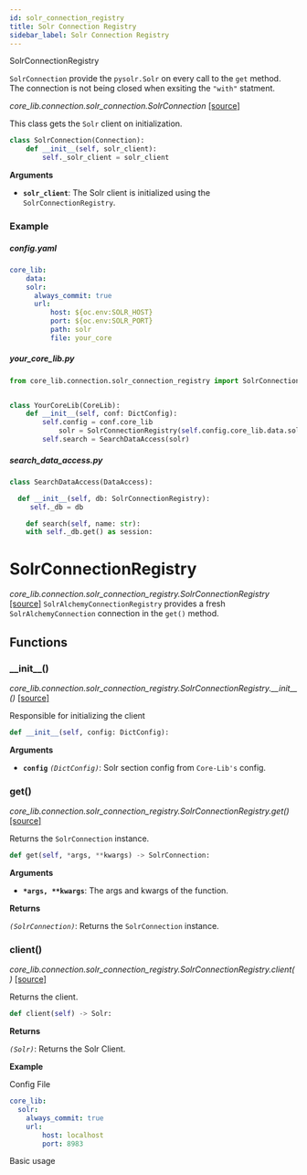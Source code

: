 ```yaml
---
id: solr_connection_registry
title: Solr Connection Registry
sidebar_label: Solr Connection Registry
---
```


SolrConnectionRegistry

 `SolrConnection` provide the `pysolr.Solr`  on every call to the `get` method. The connection is not being closed when exsiting the `"with"` statment.

*core_lib.connection.solr_connection.SolrConnection* [[source]](https://github.com/shay-te/core-lib/blob/master/core_lib/connection/solr_connection.py#L6)

This class gets the `Solr` client on initialization.

```python
class SolrConnection(Connection):
    def __init__(self, solr_client):
        self._solr_client = solr_client
```
**Arguments**

- **`solr_client`**: The Solr client is initialized using the `SolrConnectionRegistry`.



### Example

##### config.yaml

```yaml
core_lib:
	data:
    solr:
      always_commit: true
      url:
          host: ${oc.env:SOLR_HOST}
          port: ${oc.env:SOLR_PORT}
          path: solr
          file: your_core
```

##### your_core_lib.py

```python
from core_lib.connection.solr_connection_registry import SolrConnectionRegistry


class YourCoreLib(CoreLib):
    def __init__(self, conf: DictConfig):
        self.config = conf.core_lib
		    solr = SolrConnectionRegistry(self.config.core_lib.data.solr)  
        self.search = SearchDataAccess(solr)      
```

##### search_data_access.py

```python
class SearchDataAccess(DataAccess):

  def __init__(self, db: SolrConnectionRegistry):
   	 self._db = db    

	def search(self, name: str):
  	with self._db.get() as session:
```



# SolrConnectionRegistry

*core_lib.connection.solr_connection_registry.SolrConnectionRegistry* [[source]](https://github.com/shay-te/core-lib/blob/master/core_lib/connection/solr_connection_registry.py#L9)
`SolrAlchemyConnectionRegistry`  provides a fresh  `SolrAlchemyConnection` connection in the `get()` method. 

## Functions

### \_\_init\_\_()

*core_lib.connection.solr_connection_registry.SolrConnectionRegistry.\_\_init\_\_()* [[source]](https://github.com/shay-te/core-lib/blob/master/core_lib/connection/solr_connection_registry.py#L10)

Responsible for initializing the client

```python
def __init__(self, config: DictConfig):
```

**Arguments**

- **`config`** *`(DictConfig)`*: Solr section config from `Core-Lib's` config.



### get()

*core_lib.connection.solr_connection_registry.SolrConnectionRegistry.get()* [[source]](https://github.com/shay-te/core-lib/blob/master/core_lib/connection/solr_connection_registry.py#L16)

Returns the `SolrConnection` instance.

```python
def get(self, *args, **kwargs) -> SolrConnection:
```

**Arguments**

- __`*args, **kwargs`__: The args and kwargs of the function.

**Returns**

*`(SolrConnection)`*: Returns the `SolrConnection` instance.



### client()

*core_lib.connection.solr_connection_registry.SolrConnectionRegistry.client()* [[source]](https://github.com/shay-te/core-lib/blob/master/core_lib/connection/solr_connection_registry.py#L16)

Returns the client.

```python
def client(self) -> Solr:
```

**Returns**

*`(Solr)`*: Returns the Solr Client.



**Example**

Config File

```yaml
core_lib:
  solr:
    always_commit: true
    url:
        host: localhost
        port: 8983
```
Basic usage

```python

```